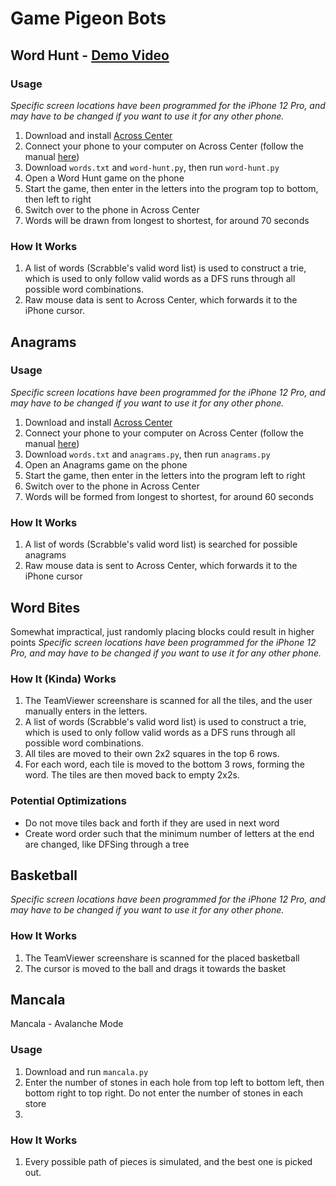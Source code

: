 # Game Pigeon Bots
## Word Hunt - [Demo Video](https://youtu.be/rOtLNpUU4B8)
### Usage
*Specific screen locations have been programmed for the iPhone 12 Pro, and may have to be changed if you want to use it for any other phone.*
1) Download and install [Across Center](http://www.acrosscenter.com/)
2) Connect your phone to your computer on Across Center (follow the manual [here](http://www.acrosscenter.com/manual/))
3) Download `words.txt` and `word-hunt.py`, then run `word-hunt.py`
4) Open a Word Hunt game on the phone
5) Start the game, then enter in the letters into the program top to bottom, then left to right
6) Switch over to the phone in Across Center
7) Words will be drawn from longest to shortest, for around 70 seconds

### How It Works
1) A list of words (Scrabble's valid word list) is used to construct a trie, which is used to only follow valid words as a DFS runs through all possible word combinations.
2) Raw mouse data is sent to Across Center, which forwards it to the iPhone cursor.

## Anagrams
### Usage
*Specific screen locations have been programmed for the iPhone 12 Pro, and may have to be changed if you want to use it for any other phone.*
1) Download and install [Across Center](http://www.acrosscenter.com/)
2) Connect your phone to your computer on Across Center (follow the manual [here](http://www.acrosscenter.com/manual/))
3) Download `words.txt` and `anagrams.py`, then run `anagrams.py`
4) Open an Anagrams game on the phone
5) Start the game, then enter in the letters into the program left to right
6) Switch over to the phone in Across Center
7) Words will be formed from longest to shortest, for around 60 seconds

### How It Works
1) A list of words (Scrabble's valid word list) is searched for possible anagrams
2) Raw mouse data is sent to Across Center, which forwards it to the iPhone cursor

## Word Bites
Somewhat impractical, just randomly placing blocks could result in higher points
*Specific screen locations have been programmed for the iPhone 12 Pro, and may have to be changed if you want to use it for any other phone.*
### How It (Kinda) Works
1) The TeamViewer screenshare is scanned for all the tiles, and the user manually enters in the letters.
2) A list of words (Scrabble's valid word list) is used to construct a trie, which is used to only follow valid words as a DFS runs through all possible word combinations.
3) All tiles are moved to their own 2x2 squares in the top 6 rows.
4) For each word, each tile is moved to the bottom 3 rows, forming the word. The tiles are then moved back to empty 2x2s.
### Potential Optimizations
- Do not move tiles back and forth if they are used in next word
- Create word order such that the minimum number of letters at the end are changed, like DFSing through a tree

## Basketball
*Specific screen locations have been programmed for the iPhone 12 Pro, and may have to be changed if you want to use it for any other phone.*
### How It Works
1) The TeamViewer screenshare is scanned for the placed basketball
2) The cursor is moved to the ball and drags it towards the basket

## Mancala
Mancala - Avalanche Mode
### Usage
1) Download and run `mancala.py`
2) Enter the number of stones in each hole from top left to bottom left, then bottom right to top right. Do not enter the number of stones in each store
3) 
### How It Works
1) Every possible path of pieces is simulated, and the best one is picked out.

